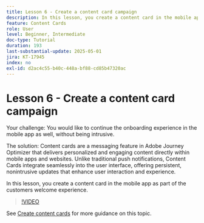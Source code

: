 ```yaml
---
title: Lesson 6 - Create a content card campaign
description: In this lesson, you create a content card in the mobile app as part of the customers' welcome experience.
feature: Content Cards
role: User
level: Beginner, Intermediate
doc-type: Tutorial
duration: 193
last-substantial-update: 2025-05-01
jira: KT-17945
index: no
exl-id: d2ac4c55-b40c-448a-bf88-cd85b47320ac
---
```

# Lesson 6 - Create a content card campaign

Your challenge: You would like to continue the onboarding experience in the mobile app as well, without being intrusive.

The solution: Content cards are a messaging feature in Adobe Journey Optimizer that delivers
personalized and engaging content directly within mobile apps and websites. Unlike traditional push
notifications, Content Cards integrate seamlessly into the user interface, offering persistent, nonintrusive updates that enhance user interaction and experience.

In this lesson, you create a content card in the mobile app as part of the customers welcome
experience.

>[!VIDEO](https://video.tv.adobe.com/v/3457973/?learn=on&enablevpops)

See [Create content cards](/help/channels/create-content-cards.md) for more guidance on this topic.
